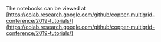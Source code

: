 The notebooks can be viewed at [https://colab.research.google.com/github/copper-multigrid-conference/2019-tutorials/](https://colab.research.google.com/github/copper-multigrid-conference/2019-tutorials/)
